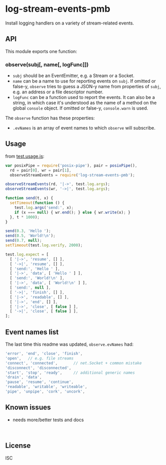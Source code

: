 ﻿
<!--#echo json="package.json" key="name" underline="=" -->
log-stream-events-pmb
=====================
<!--/#echo -->

<!--#echo json="package.json" key="description" -->
Install logging handlers on a variety of stream-related events.
<!--/#echo -->


API
---

This module exports one function:

### observe(subj[, name[, logFunc]])

* `subj` should be an EventEmitter, e.g. a Stream or a Socket.
* `name` can be a name to use for reporting events on `subj`.
  If omitted or false-y, `observe` tries to guess a JSON-y name from
  properties of `subj`, e.g. an address or a file descriptor number.
* `logFunc` can be a function used to report the events.
  It can also be a string, in which case it's understood as the name
  of a method on the global `console` object.
  If omitted or false-y, `console.warn` is used.

The `observe` function has these properties:
* `.evNames` is an array of event names to which `observe` will subscribe.


Usage
-----

from [test.usage.js](test.usage.js):

<!--#include file="test.usage.js" start="  //#u" stop="  //#r"
  outdent="  " code="javascript" -->
<!--#verbatim lncnt="35" -->
```javascript
var posixPipe = require('posix-pipe'), pair = posixPipe(),
  rd = pair[0], wr = pair[1],
  observeStreamEvents = require('log-stream-events-pmb');

observeStreamEvents(rd, '|->', test.log.args);
observeStreamEvents(wr, '->|', test.log.args);

function send(t, x) {
  setTimeout(function () {
    test.log.args('send:', x);
    if (x === null) { wr.end(); } else { wr.write(x); }
  }, t * 1000);
}

send(0.3, 'Hello ');
send(0.5, 'World!\n');
send(0.7, null);
setTimeout(test.log.verify, 2000);

test.log.expect = [
  [ '|->', 'resume', [] ],
  [ '->|', 'resume', [] ],
  [ 'send:', 'Hello ' ],
  [ '|->', 'data', [ 'Hello ' ] ],
  [ 'send:', 'World!\n' ],
  [ '|->', 'data', [ 'World!\n' ] ],
  [ 'send:', null ],
  [ '->|', 'finish', [] ],
  [ '|->', 'readable', [] ],
  [ '|->', 'end', [] ],
  [ '|->', 'close', [ false ] ],
  [ '->|', 'close', [ false ] ],
];
```
<!--/include-->



<!--#toc stop="scan" -->


Event names list
----------------

The last time this readme was updated, `observe.evNames` had:

<!--#include file="log.js" start="  //#.evNames" stop="  //#"
  outdent="  " code="javascript" -->
<!--#verbatim lncnt="11" -->
```javascript
'error', 'end', 'close', 'finish',
'open',   // e.g. file streams
'connect', 'connected',       // net.Socket + common mistake
'disconnect', 'disconnected',
'start', 'stop', 'ready',     // additional generic names
'drain', 'data',
'pause', 'resume', 'continue',
'readable', 'writable', 'writeable',
'pipe', 'unpipe', 'cork', 'uncork',
```
<!--/include-->



Known issues
------------

* needs more/better tests and docs




&nbsp;


License
-------
<!--#echo json="package.json" key=".license" -->
ISC
<!--/#echo -->
